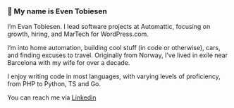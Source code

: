 ### 👋 My name is Even Tobiesen
I’m Evan Tobiesen. I lead software projects at Automattic, focusing on growth, hiring, and MarTech for WordPress.com.

I’m into home automation, building cool stuff (in code or otherwise), cars, and finding excuses to travel. Originally from Norway, I’ve lived in exile near Barcelona with my wife for over a decade.

I enjoy writing code in most languages, with varying levels of proficiency, from PHP to Python, TS and Go.

You can reach me via [Linkedin](https://www.linkedin.com/in/eventobiesen/)

<!--
**gmovr/gmovr** is a ✨ _special_ ✨ repository because its `README.md` (this file) appears on your GitHub profile.

Here are some ideas to get you started:

- 🔭 I’m currently working on ...
- 🌱 I’m currently learning ...
- 👯 I’m looking to collaborate on ...
- 🤔 I’m looking for help with ...
- 💬 Ask me about ...
- 📫 How to reach me: ...
- 😄 Pronouns: ...
- ⚡ Fun fact: ...
-->

